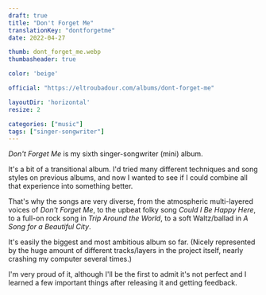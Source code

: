 ```yaml
---
draft: true
title: "Don't Forget Me"
translationKey: "dontforgetme"
date: 2022-04-27

thumb: dont_forget_me.webp
thumbasheader: true

color: 'beige'

official: "https://eltroubadour.com/albums/dont-forget-me"

layoutDir: 'horizontal'
resize: 2

categories: ["music"]
tags: ["singer-songwriter"]
---
```


_Don't Forget Me_ is my sixth singer-songwriter (mini) album.

It's a bit of a transitional album. I'd tried many different techniques and song styles on previous albums, and now I wanted to see if I could combine all that experience into something better.

That's why the songs are very diverse, from the atmospheric multi-layered voices of _Don't Forget Me_, to the upbeat folky song _Could I Be Happy Here_, to a full-on rock song in _Trip Around the World_, to a soft Waltz/ballad in _A Song for a Beautiful City_.

It's easily the biggest and most ambitious album so far. (Nicely represented by the huge amount of different tracks/layers in the project itself, nearly crashing my computer several times.)

I'm very proud of it, although I'll be the first to admit it's not perfect and I learned a few important things after releasing it and getting feedback.
